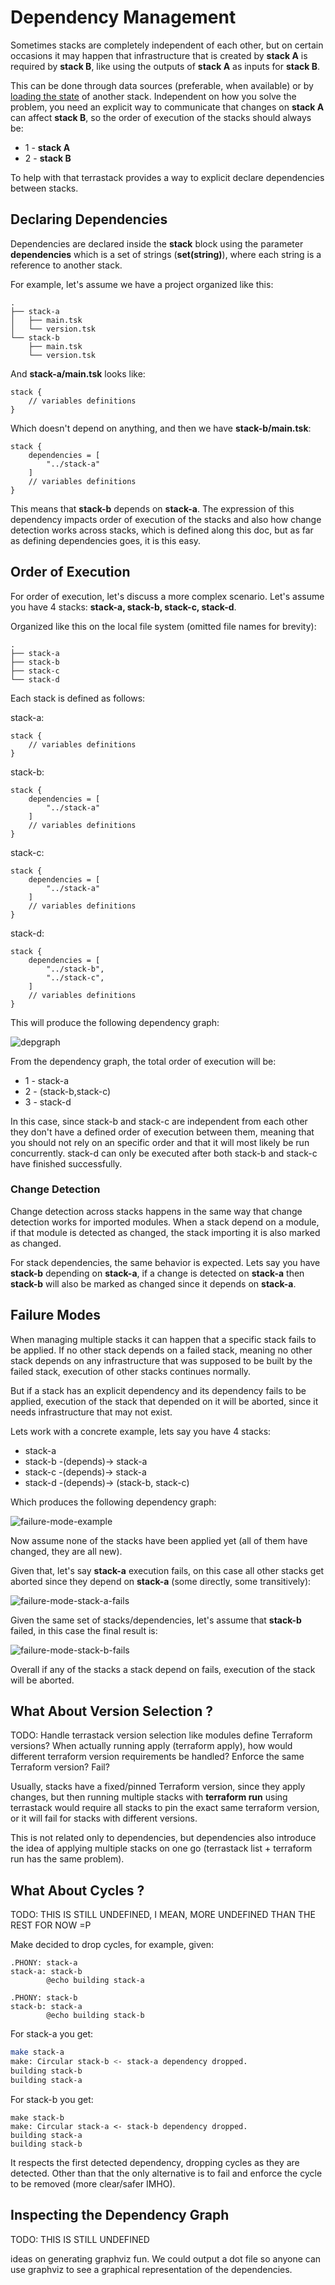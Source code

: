 # Dependency Management

Sometimes stacks are completely independent of each other, but on
certain occasions it may happen that infrastructure that is created
by **stack A** is required by **stack B**, like using the outputs
of **stack A** as inputs for **stack B**.

This can be done through data sources (preferable, when available) or
by [loading the state](https://www.terraform.io/docs/language/state/remote-state-data.html)
of another stack. Independent on how you solve the problem, you need
an explicit way to communicate that changes on **stack A** can affect
**stack B**, so the order of execution of the stacks should always be:

* 1 - **stack A**
* 2 - **stack B**

To help with that terrastack provides a way to explicit declare
dependencies between stacks.

## Declaring Dependencies

Dependencies are declared inside the **stack** block using the
parameter **dependencies** which is a set of strings (**set(string)**),
where each string is a reference to another stack.

For example, let's assume we have a project organized like this:

```
.
├── stack-a
│   ├── main.tsk
│   └── version.tsk
└── stack-b
    ├── main.tsk
    └── version.tsk
```

And **stack-a/main.tsk** looks like:

```
stack {
    // variables definitions
}
```

Which doesn't depend on anything,
and then we have **stack-b/main.tsk**:

```
stack {
    dependencies = [
        "../stack-a"
    ]
    // variables definitions
}
```

This means that **stack-b** depends on **stack-a**.
The expression of this dependency impacts order of
execution of the stacks and also how change detection
works across stacks, which is defined along this doc,
but as far as defining dependencies goes, it is this easy.

## Order of Execution

For order of execution, let's discuss a more complex scenario.
Let's assume you have 4 stacks: **stack-a, stack-b, stack-c, stack-d**.

Organized like this on the local file system (omitted file names
for brevity):

```
.
├── stack-a
├── stack-b
├── stack-c
└── stack-d
```

Each stack is defined as follows:

stack-a:
```
stack {
    // variables definitions
}
```

stack-b:
```
stack {
    dependencies = [
        "../stack-a"
    ]
    // variables definitions
}
```

stack-c:
```
stack {
    dependencies = [
        "../stack-a"
    ]
    // variables definitions
}
```

stack-d:
```
stack {
    dependencies = [
        "../stack-b",
        "../stack-c",
    ]
    // variables definitions
}
```

This will produce the following dependency graph:

![depgraph](./graphs/depgraph.svg)

From the dependency graph, the total order of execution will be:

* 1 - stack-a
* 2 - (stack-b,stack-c)
* 3 - stack-d

In this case, since stack-b and stack-c are independent from
each other they don't have a defined order of execution between
them, meaning that you should not rely on an specific order and that it
will most likely be run concurrently. stack-d can only be
executed after both stack-b and stack-c have finished successfully.

### Change Detection

Change detection across stacks happens in the same way that change
detection works for imported modules. When a stack depend on a module,
if that module is detected as changed, the stack importing it is also
marked as changed.

For stack dependencies, the same behavior is expected. Lets say you
have **stack-b** depending on **stack-a**, if a change is detected
on **stack-a** then **stack-b** will also be marked as changed since
it depends on **stack-a**.

## Failure Modes

When managing multiple stacks it can happen that a specific
stack fails to be applied. If no other stack depends on a failed stack,
meaning no other stack depends on any infrastructure that was
supposed to be built by the failed stack, execution of other stacks
continues normally.

But if a stack has an explicit dependency and its dependency
fails to be applied, execution of the stack that depended on it
will be aborted, since it needs infrastructure that may not exist.

Lets work with a concrete example, lets say you have 4 stacks:

* stack-a
* stack-b -(depends)-> stack-a
* stack-c -(depends)-> stack-a
* stack-d -(depends)-> (stack-b, stack-c)

Which produces the following dependency graph:

![failure-mode-example](./graphs/failure-mode-example.svg)

Now assume none of the stacks have been applied yet
(all of them have changed, they are all new).

Given that, let's say **stack-a** execution fails, on
this case all other stacks get aborted since they depend
on **stack-a** (some directly, some transitively):

![failure-mode-stack-a-fails](./graphs/failure-mode-stack-a-fails.svg)

Given the same set of stacks/dependencies, let's assume that
**stack-b** failed, in this case the final result is:

![failure-mode-stack-b-fails](./graphs/failure-mode-stack-b-fails.svg)

Overall if any of the stacks a stack depend on fails, execution of the
stack will be aborted.


## What About Version Selection ?

TODO: Handle terrastack version selection like modules define Terraform versions?
When actually running apply (terraform apply), how would different terraform
version requirements be handled? Enforce the same Terraform version? Fail?

Usually, stacks have a fixed/pinned Terraform version, since they apply changes,
but then running multiple stacks with **terraform run** using
terrastack would require all stacks to pin the exact same terraform version,
or it will fail for stacks with different versions.

This is not related only to dependencies, but dependencies also introduce the
idea of applying multiple stacks on one go (terrastack list + terraform run
has the same problem).


## What About Cycles ?

TODO: THIS IS STILL UNDEFINED, I MEAN, MORE UNDEFINED THAN THE REST FOR NOW =P

Make decided to drop cycles, for example, given:

```
.PHONY: stack-a
stack-a: stack-b
        @echo building stack-a

.PHONY: stack-b
stack-b: stack-a
        @echo building stack-b
```

For stack-a you get:

```sh
make stack-a
make: Circular stack-b <- stack-a dependency dropped.
building stack-b
building stack-a
```

For stack-b you get:

```
make stack-b
make: Circular stack-a <- stack-b dependency dropped.
building stack-a
building stack-b
```

It respects the first detected dependency, dropping cycles as they
are detected. Other than that the only alternative is to fail
and enforce the cycle to be removed (more clear/safer IMHO).


## Inspecting the Dependency Graph

TODO: THIS IS STILL UNDEFINED

ideas on generating graphviz fun. We could output
a dot file so anyone can use graphviz to see a graphical
representation of the dependencies.
